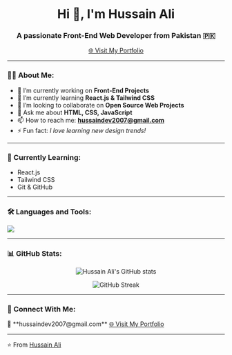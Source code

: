 <h1 align="center">Hi 👋, I'm Hussain Ali</h1>
<h3 align="center">A passionate Front-End Web Developer from Pakistan 🇵🇰</h3>

<p align="center">
  <a href="https://your-portfolio.netlify.app" target="_blank">
    🌐 Visit My Portfolio
  </a>
</p>

---

### 👨‍💻 About Me:
- 🔭 I’m currently working on **Front-End Projects**
- 🌱 I’m currently learning **React.js & Tailwind CSS**
- 👯 I’m looking to collaborate on **Open Source Web Projects**
- 💬 Ask me about **HTML, CSS, JavaScript**
- 📫 How to reach me: **hussaindev2007@gmail.com**
- ⚡ Fun fact: *I love learning new design trends!*

---

### 🧠 Currently Learning:
- React.js  
- Tailwind CSS  
- Git & GitHub  

---

### 🛠️ Languages and Tools:
<p align="left">
  <img src="https://skillicons.dev/icons?i=html,css,js,react,tailwind,git,github,vscode" />
</p>

---

### 📊 GitHub Stats:
<p align="center">
  <img src="https://github-readme-stats.vercel.app/api?username=HussainAli&show_icons=true&theme=tokyonight" alt="Hussain Ali's GitHub stats" />
</p>

<p align="center">
  <img src="https://github-readme-streak-stats.herokuapp.com/?user=HussainAli&theme=tokyonight" alt="GitHub Streak" />
</p>

---

### 🤝 Connect With Me:
<p align="left">
  📧 **hussaindev2007@gmail.com**
  <a href="https://your-portfolio.netlify.app" target="_blank">
    🌐 Visit My Portfolio
  </a>
</p>

---

⭐️ From [Hussain Ali](https://github.com/Hussaindev2007-png)
